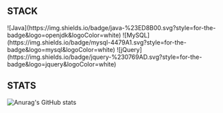 ## STACK

<p align="left">
  ![Java](https://img.shields.io/badge/java-%23ED8B00.svg?style=for-the-badge&logo=openjdk&logoColor=white)
  ![MySQL](https://img.shields.io/badge/mysql-4479A1.svg?style=for-the-badge&logo=mysql&logoColor=white)
  ![jQuery](https://img.shields.io/badge/jquery-%230769AD.svg?style=for-the-badge&logo=jquery&logoColor=white)
</p>

## STATS

![Anurag's GitHub stats](https://github-readme-stats.vercel.app/api?username=gh9727&hide=contribs,&show_icons=true&theme=radical)

<!-- 
prs: 작성 시 내 PR을 Hide, 작성 안 할시 내 PR을 Open

&show_icons=true: Stats 아이콘 사용

&theme: 배경화면 색 설정, 
-->


<!--
사용 가능 목록
[![Anurag's GitHub stats](https://github-readme-stats.vercel.app/api?username=gh9727)](https://github.com/anuraghazra/github-readme-stats)

사용 안할 & 불가능한 목록
<img src="https://capsule-render.vercel.app/api?type=모양&color=BF00FF&height=150&section=header&text=텍스트&fontSize=텍스트크기" />

**gh9727/gh9727** is a ✨ _special_ ✨ repository because its `README.md` (this file) appears on your GitHub profile.

Here are some ideas to get you started:

- 🔭 I’m currently working on ...
- 🌱 I’m currently learning ...
- 👯 I’m looking to collaborate on ...
- 🤔 I’m looking for help with ...
- 💬 Ask me about ...
- 📫 How to reach me: ...
- 😄 Pronouns: ...
- ⚡ Fun fact: ...
-->
